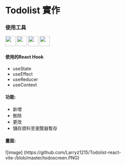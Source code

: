 <h1>Todolist 實作</h1>
<h3>使用工具</h3>
<div>
<img height="32" width="32" src="https://cdn.simpleicons.org/React" />
<img height="32" width="32" src="https://cdn.simpleicons.org/JavaScript" />
<img height="32" width="32" src="https://cdn.simpleicons.org/Vite" />
<img height="32" width="32" src="https://cdn.simpleicons.org/FontAwesome" />
</div>

<h4>使用的React Hook</h4>
<ul>
<li>useState </li>
<li>useEffect </li>
<li>useReducer </li>
<li>useContext</li>

</ul>
<h4>功能:</h4>
<ul>
<li>新增</li>
<li>刪除</li>
<li>更改</li>
<li>儲存資料至瀏覽器暫存</li>
</ul>
<h4>畫面:</h4>
![image] (https://github.com/Larryz1215/Todolist-react-vite-/blob/master/todoscreen.PNG)
